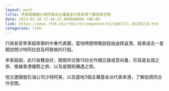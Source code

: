 ```yaml
---
layout: post
title: 李家超稱邀沙特阿美及主權基金代表來港了解投資空間
date: 2023-02-10 17:46:13.000000000 +08:00
link: https://news.rthk.hk/rthk/ch/component/k2/1687371-20230210.htm
categories: rthk
---
```


行政長官李家超率領的中東代表團，當地時間傍晚啟程由迪拜返港，結束過去一星期訪問沙特阿拉伯及阿聯酋的行程。

李家超說，此行收穫良好，期間共交換13份合作備忘錄或意向書，形容是友誼之旅、推展香港優勢之旅、以及是開拓機遇之旅。

他又邀國營石油公司沙特阿美，以及當地3個主權基金派代表來港，了解投資同合作空間。
